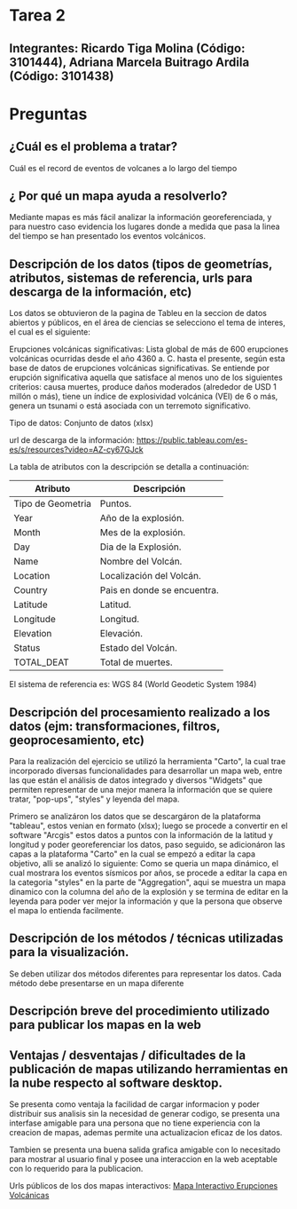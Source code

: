 # Tarea 2
## Integrantes: Ricardo Tiga Molina (Código: 3101444), Adriana Marcela Buitrago Ardila (Código: 3101438)

# Preguntas
## ¿Cuál es el problema a tratar? 

Cuál es el record de eventos de volcanes a lo largo del tiempo 

## ¿ Por qué un mapa ayuda a resolverlo?

Mediante mapas es más fácil analizar la información georeferenciada, y para nuestro caso evidencia los lugares donde a medida que pasa la linea del tiempo se han presentado los eventos volcánicos.

## Descripción de los datos (tipos de geometrías, atributos, sistemas de referencia, urls para descarga de la información, etc)

Los datos se obtuvieron de la pagina de Tableu en la seccion de datos abiertos y públicos, en el área de ciencias se selecciono el tema de interes, el cual es el siguiente:

Erupciones volcánicas significativas:  Lista global de más de 600 erupciones volcánicas ocurridas desde el año 4360 a. C. hasta el presente, según esta base de datos de erupciones volcánicas significativas. Se entiende por erupción significativa aquella que satisface al menos uno de los siguientes criterios: causa muertes, produce daños moderados (alrededor de USD 1 millón o más), tiene un índice de explosividad volcánica (VEI) de 6 o más, genera un tsunami o está asociada con un terremoto significativo.

Tipo de datos: Conjunto de datos (xlsx)

url de descarga de la información: https://public.tableau.com/es-es/s/resources?video=AZ-cy67GJck

La tabla de atributos con la descripción se detalla a continuación: 

| Atributo| Descripción|
| ----- | ---- |
Tipo de Geometria | Puntos.
Year | Año de la explosión.
Month | Mes de la explosión.
Day | Dia de la Explosión.
Name |Nombre del Volcán. 
Location |Localización del Volcán.
Country |Pais en donde se encuentra.
Latitude |Latitud.
Longitude |Longitud.
Elevation |Elevación.
Status |Estado del Volcán.
TOTAL_DEAT |Total de muertes. 

El sistema de referencia es: WGS 84 (World Geodetic System 1984)

## Descripción del procesamiento realizado a los datos (ejm: transformaciones, filtros, geoprocesamiento, etc)

Para la realización del ejercicio se utilizó la herramienta "Carto", la cual trae incorporado diversas funcionalidades para desarrollar un mapa web, entre las que están el análisis de datos integrado y diversos "Widgets" que permiten representar de una mejor manera la información que se quiere tratar, "pop-ups", "styles" y leyenda del mapa.

Primero se analizáron los datos que se descargáron de la plataforma "tableau", estos venian en formato (xlsx); luego se procede a convertir en el software "Arcgis" estos datos a puntos con la información de la latitud y longitud y poder georeferenciar los datos, paso seguido, se adicionáron las capas a la plataforma "Carto" en la cual se empezó a editar la capa objetivo, alli se analizó lo siguiente:
Como se queria un mapa dinámico, el cual mostrara los eventos sísmicos por años, se procede a editar la capa en la categoria "styles" en la parte de "Aggregation", aqui se muestra un mapa dinamico con la columna del año de la explosión y se termina de editar en la leyenda para poder ver mejor la información y que la persona que observe el mapa lo entienda facilmente.

## Descripción de los métodos / técnicas utilizadas para la visualización.

Se deben utilizar dos métodos diferentes para representar los datos.
Cada método debe presentarse en un mapa diferente

## Descripción breve del procedimiento utilizado para publicar los mapas en la web

## Ventajas / desventajas / dificultades de la publicación de mapas utilizando herramientas en la nube respecto al software desktop.

Se presenta como ventaja la facilidad de cargar informacion y poder distribuir sus analisis sin la necesidad de generar codigo, se presenta una interfase amigable para una persona que no tiene experiencia con la creacion de mapas, ademas permite una actualizacion eficaz de los datos.

Tambien se presenta una buena salida grafica amigable con lo necesitado para mostrar al usuario final y posee una interaccion en la web aceptable con lo requerido para la publicacion.

Urls públicos de los dos mapas interactivos: 
[Mapa Interactivo Erupciones Volcánicas](https://adrianambuitragoa.carto.com/builder/185ed131-d4f3-4771-8278-b3196898261e/embed)


